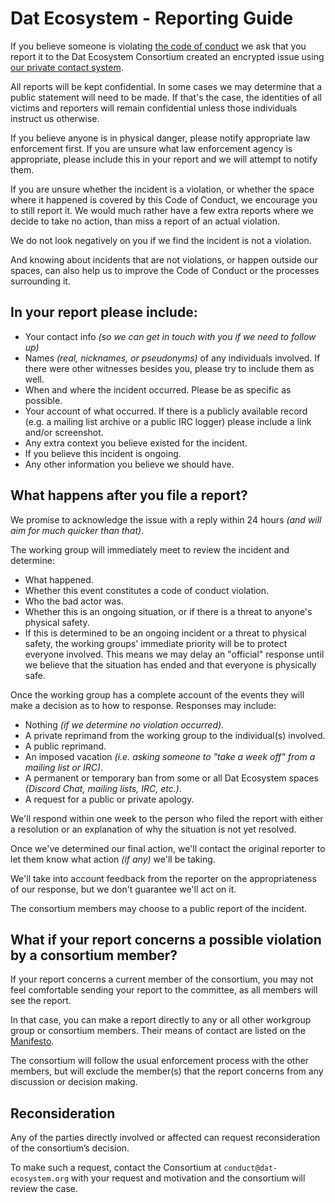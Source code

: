 # Dat Ecosystem - Reporting Guide

If you believe someone is violating [the code of conduct](./code-of-conduct.md) we ask that you report it to the Dat Ecosystem Consortium
created an encrypted issue using [our private contact system](https://dat-ecosystem.org/organization).

All reports will be kept confidential. In some cases we may determine that a public statement will need to be made.
If that's the case, the identities of all victims and reporters will remain confidential unless those individuals instruct us otherwise.

If you believe anyone is in physical danger, please notify appropriate law enforcement first.
If you are unsure what law enforcement agency is appropriate, please include this in your report and we will attempt to notify them.

If you are unsure whether the incident is a violation, or whether the space where it happened is covered by this Code of Conduct, we encourage you to still report it.
We would much rather have a few extra reports where we decide to take no action, than miss a report of an actual violation.

We do not look negatively on you if we find the incident is not a violation.

And knowing about incidents that are not violations, or happen outside our spaces, can also help us to improve the Code of Conduct or the processes surrounding it.

## In your report please include:

- Your contact info _(so we can get in touch with you if we need to follow up)_
- Names _(real, nicknames, or pseudonyms)_ of any individuals involved. If there were other witnesses besides you, please try to include them as well.
- When and where the incident occurred. Please be as specific as possible.
- Your account of what occurred. If there is a publicly available record (e.g. a mailing list archive or a public IRC logger) please include a link and/or screenshot.
- Any extra context you believe existed for the incident.
- If you believe this incident is ongoing.
- Any other information you believe we should have.


## What happens after you file a report?

We promise to acknowledge the issue with a reply within 24 hours _(and will aim for much quicker than that)_.

The working group will immediately meet to review the incident and determine:

- What happened.
- Whether this event constitutes a code of conduct violation.
- Who the bad actor was.
- Whether this is an ongoing situation, or if there is a threat to anyone's physical safety.
- If this is determined to be an ongoing incident or a threat to physical safety, the working groups' immediate priority will be to protect everyone involved.
    This means we may delay an "official" response until we believe that the situation has ended and that everyone is physically safe.

Once the working group has a complete account of the events they will make a decision as to how to response. Responses may include:

- Nothing _(if we determine no violation occurred)_.
- A private reprimand from the working group to the individual(s) involved.
- A public reprimand.
- An imposed vacation _(i.e. asking someone to "take a week off" from a mailing list or IRC)_.
- A permanent or temporary ban from some or all Dat Ecosystem spaces _(Discord Chat, mailing lists, IRC, etc.)_.
- A request for a public or private apology.

We'll respond within one week to the person who filed the report with either a resolution or an explanation of why the situation is not yet resolved.

Once we've determined our final action, we'll contact the original reporter to let them know what action _(if any)_ we'll be taking.

We'll take into account feedback from the reporter on the appropriateness of our response, but we don't guarantee we'll act on it.

The consortium members may choose to a public report of the incident.

## What if your report concerns a possible violation by a consortium member?

If your report concerns a current member of the consortium, you may not feel comfortable sending your report to the committee,
as all members will see the report.

In that case, you can make a report directly to any or all other workgroup group or consortium members. Their means of contact are listed on the [Manifesto](./MANIFESTO.md).

The consortium will follow the usual enforcement process with the other members, but will exclude the member(s) that the report concerns from any discussion or decision making.

## Reconsideration

Any of the parties directly involved or affected can request reconsideration of the consortium’s decision.

To make such a request, contact the Consortium at `conduct@dat-ecosystem.org` with your request and motivation and the consortium will review the case.
